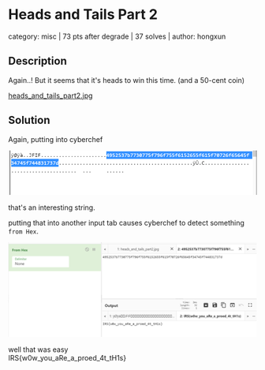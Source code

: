 # Heads and Tails Part 2
category: misc | 73 pts after degrade | 37 solves | author: hongxun

## Description
Again..! But it seems that it's heads to win this time. (and a 50-cent coin)

[heads_and_tails_part2.jpg](/Misc/Heads&Tails/heads_and_tails_part2.jpg)

## Solution
Again, putting into cyberchef

![part1](/Misc/Heads&Tails/h&t2sol1.png)

that's an interesting string.

putting that into another input tab causes cyberchef to detect something `from Hex`.

![part2](/Misc/Heads&Tails/h&t2sol2.png)

well that was easy <br>
IRS{w0w_you_aRe_a_proed_4t_tH1s}
